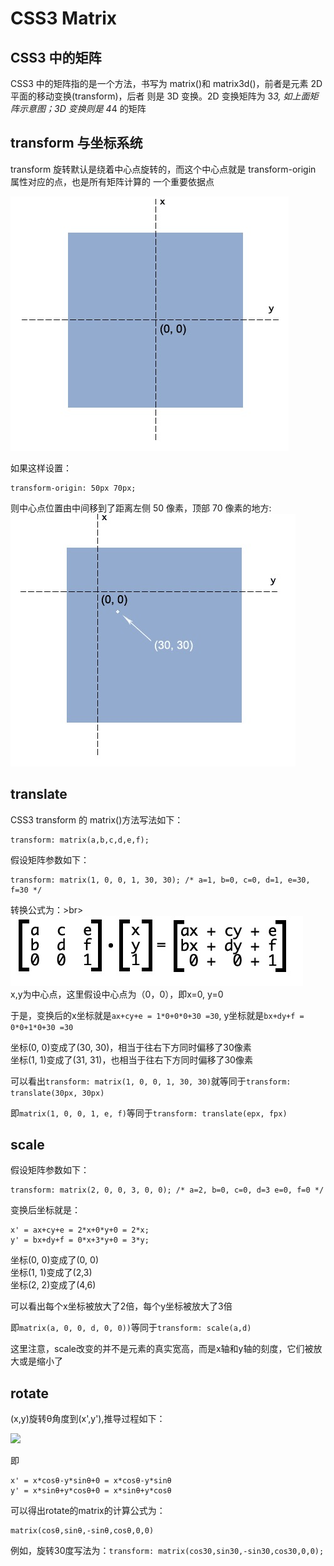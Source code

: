 # CSS3 Matrix

## CSS3 中的矩阵

CSS3 中的矩阵指的是一个方法，书写为 matrix()和 matrix3d()，前者是元素 2D 平面的移动变换(transform)，后者
则是 3D 变换。2D 变换矩阵为 3*3, 如上面矩阵示意图；3D 变换则是 4*4 的矩阵

## transform 与坐标系统

transform 旋转默认是绕着中心点旋转的，而这个中心点就是 transform-origin 属性对应的点，也是所有矩阵计算的
一个重要依据点

![](./image/1626879547791.jpg)

如果这样设置：

```
transform-origin: 50px 70px;
```
则中心点位置由中间移到了距离左侧 50 像素，顶部 70 像素的地方:<br>
![](./image/1626879715557.jpg)

## translate
CSS3 transform 的 matrix()方法写法如下：
```
transform: matrix(a,b,c,d,e,f);
```

假设矩阵参数如下：
```
transform: matrix(1, 0, 0, 1, 30, 30); /* a=1, b=0, c=0, d=1, e=30, f=30 */
```

转换公式为：>br>
![](./image/1626880366403.jpg)<br>
x,y为中心点，这里假设中心点为（0，0），即x=0, y=0

于是，变换后的x坐标就是`ax+cy+e = 1*0+0*0+30 =30`, y坐标就是`bx+dy+f = 0*0+1*0+30 =30`

坐标(0, 0)变成了(30, 30)，相当于往右下方同时偏移了30像素<br>
坐标(1, 1)变成了(31, 31)，也相当于往右下方同时偏移了30像素

可以看出`transform: matrix(1, 0, 0, 1, 30, 30)`就等同于`transform: translate(30px, 30px)`

即`matrix(1, 0, 0, 1, e, f)`等同于`transform: translate(epx, fpx)`

## scale
假设矩阵参数如下：
```
transform: matrix(2, 0, 0, 3, 0, 0); /* a=2, b=0, c=0, d=3 e=0, f=0 */
```
变换后坐标就是：
```
x' = ax+cy+e = 2*x+0*y+0 = 2*x;
y' = bx+dy+f = 0*x+3*y+0 = 3*y;
```
坐标(0, 0)变成了(0, 0)<br>
坐标(1, 1)变成了(2,3)<br>
坐标(2, 2)变成了(4,6)<br>

可以看出每个x坐标被放大了2倍，每个y坐标被放大了3倍

即`matrix(a, 0, 0, d, 0, 0))`等同于`transform: scale(a,d)`

这里注意，scale改变的并不是元素的真实宽高，而是x轴和y轴的刻度，它们被放大或是缩小了

## rotate
(x,y)旋转θ角度到(x',y'),推导过程如下：

![](./image/WechatIMG1.jpeg)

即
```
x' = x*cosθ-y*sinθ+0 = x*cosθ-y*sinθ
y' = x*sinθ+y*cosθ+0 = x*sinθ+y*cosθ
```

可以得出rotate的matrix的计算公式为：
```
matrix(cosθ,sinθ,-sinθ,cosθ,0,0)
```
例如，旋转30度写法为：`transform: matrix(cos30,sin30,-sin30,cos30,0,0);`
